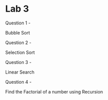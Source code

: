 # Lab 3

Question 1 - 

Bubble Sort

Question 2 - 

Selection Sort

Question 3 - 

Linear Search

Question 4 - 

Find the Factorial of a number using Recursion